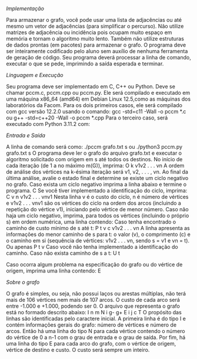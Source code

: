*Implementação*

Para armazenar o grafo, você pode usar uma lista de adjacências ou até mesmo um vetor de
adjacências (para simplificar o percurso). Não utilize matrizes de adjacência ou incidência pois
ocupam muito espaço em memória e tornam o algoritmo muito lento. Também não utilize
estruturas de dados prontas (em pacotes) para armazenar o grafo.
O programa deve ser inteiramente codificado pelo aluno sem auxílio de nenhuma ferramenta
de geração de código. Seu programa deverá processar a linha de comando, executar o que se pede, imprimindo a
saída esperada e terminar.

*Linguagem e Execução*

Seu programa deve ser implementado em C, C++ ou Python. Deve se chamar pccm.c, pccm.cpp
ou pccm.py.
Ele será compilado e executado em uma máquina x86_64 (amd64) em Debian Linux 12.5,como
as máquinas dos laboratórios da Facom.
Para os dois primeiros casos, ele será compilado com gcc versão 12.2.0 usando o comando:
gcc -std=c11 -Wall -o pccm *.c
ou
g++ -std=c++20 -Wall -o pccm *.cpp
Para o terceiro caso, será executado com Python 3.11.2 com:

_Entrada e Saída_

A linha de comando será como:
./pccm grafo.txt s
ou
./python3 pccm.py grafo.txt s
O programa deve ler o grafo do arquivo grafo.txt e executar o algoritmo solicitado com
origem em s até todos os destinos.
No início de cada iteração (de 1 a no máximo m(G)), imprima:
O k v1v2 . . . vn
A ordem de análise dos vértices na k-ésima iteração será v1, v2, . . . , vn.
Ao final da última análise, avalie o estado final e determine se existe um ciclo negativo no
grafo.
Caso exista um ciclo negativo imprima a linha abaixo e termine o programa.
C
Se você tiver implementado a identificação do ciclo, imprima:
C v n v1v2 . . . vnv1
Nesta linha v é o custo do ciclo, n é número de vértices e v1v2 . . . vnv1 são os vértices do
ciclo na ordem dos arcos (incluindo a repetição do vértice v1), iniciando pelo vértice de menor
número.
Caso não haja um ciclo negativo, imprima, para todos os vértices (incluindo o próprio s) em
ordem numérica, uma linha contendo:
Caso tenha encontrado o caminho de custo mínimo de s até t:
P t v c v1v2 . . . vn
A linha apresenta as informações do menor caminho de s para t: o valor (v), o comprimento
(c) e o caminho em si (sequência de vértices: v1v2 . . . vn, sendo s = v1 e vn = t).
Ou apenas
P t v
Caso você não tenha implementado a identificação do caminho.
Caso não exista caminho de s a t:
U t

Caso ocorra algum problema na especificação do grafo ou do vértice de origem, imprima
uma linha contendo:
E

*Sobre o grafo*

O grafo é simples, ou seja, não possui laços ou arestas múltiplas, não terá mais de 106 vértices
nem mais de 107 arcos. O custo de cada arco será entre -1.000 e +1.000, podendo ser 0.
O arquivo que representa o grafo está no formado descrito abaixo:
I n m
N i g- g+
E i j c
T
O propósito das linhas são identificadas pelo caractere inicial.
A primeira linha é do tipo I e contém informações gerais do grafo: número de vértices e
número de arcos. Então há uma linha do tipo N para cada vértice contendo o número do vértice
de 0 a n-1 com o grau de entrada e o grau de saída. Por fim, há uma linha do tipo E para
cada arco do grafo, com o vértice de origem, vértice de destino e custo. O custo será sempre
um inteiro.